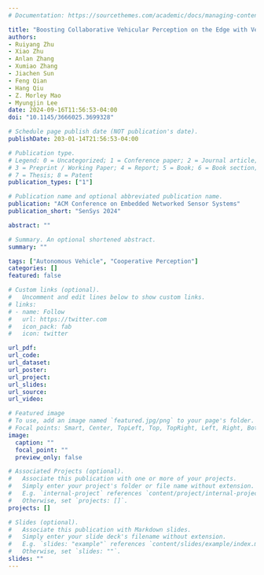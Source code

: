 ```yaml
---
# Documentation: https://sourcethemes.com/academic/docs/managing-content/

title: "Boosting Collaborative Vehicular Perception on the Edge with Vehicle-to-Vehicle Communication"
authors: 
- Ruiyang Zhu
- Xiao Zhu
- Anlan Zhang
- Xumiao Zhang
- Jiachen Sun
- Feng Qian
- Hang Qiu
- Z. Morley Mao
- Myungjin Lee
date: 2024-09-16T11:56:53-04:00
doi: "10.1145/3666025.3699328"

# Schedule page publish date (NOT publication's date).
publishDate: 203-01-14T21:56:53-04:00

# Publication type.
# Legend: 0 = Uncategorized; 1 = Conference paper; 2 = Journal article;
# 3 = Preprint / Working Paper; 4 = Report; 5 = Book; 6 = Book section;
# 7 = Thesis; 8 = Patent
publication_types: ["1"]

# Publication name and optional abbreviated publication name.
publication: "ACM Conference on Embedded Networked Sensor Systems"
publication_short: "SenSys 2024"

abstract: ""

# Summary. An optional shortened abstract.
summary: ""

tags: ["Autonomous Vehicle", "Cooperative Perception"]
categories: []
featured: false

# Custom links (optional).
#   Uncomment and edit lines below to show custom links.
# links:
# - name: Follow
#   url: https://twitter.com
#   icon_pack: fab
#   icon: twitter

url_pdf:
url_code: 
url_dataset: 
url_poster:
url_project:
url_slides:
url_source:
url_video: 

# Featured image
# To use, add an image named `featured.jpg/png` to your page's folder. 
# Focal points: Smart, Center, TopLeft, Top, TopRight, Left, Right, BottomLeft, Bottom, BottomRight.
image:
  caption: ""
  focal_point: ""
  preview_only: false

# Associated Projects (optional).
#   Associate this publication with one or more of your projects.
#   Simply enter your project's folder or file name without extension.
#   E.g. `internal-project` references `content/project/internal-project/index.md`.
#   Otherwise, set `projects: []`.
projects: []

# Slides (optional).
#   Associate this publication with Markdown slides.
#   Simply enter your slide deck's filename without extension.
#   E.g. `slides: "example"` references `content/slides/example/index.md`.
#   Otherwise, set `slides: ""`.
slides: ""
---
```

